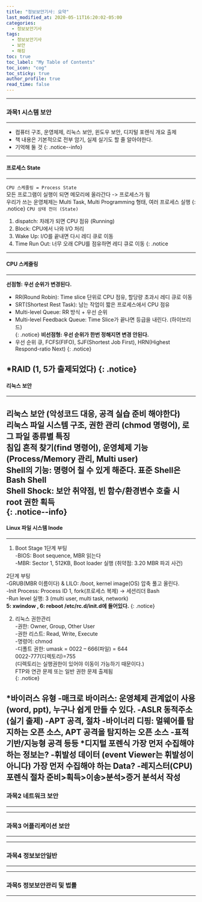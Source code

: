 ```yaml
---
title: "정보보안기사: 요약"
last_modified_at: 2020-05-11T16:20:02-05:00
categories:
  - 정보보안기사
tags:
  - 정보보안기사
  - 보안
  - 해킹
toc: true 
toc_label: "My Table of Contents"
toc_icon: "cog"
toc_sticky: true 
author_profile: true 
read_time: false 
---
```


---
### 과목1 시스템 보안
---
* 컴퓨터 구조, 운영체제, 리눅스 보안, 윈도우 보안, 디지털 포렌식 개요 출제  
* 책 내용은 기본적으로 전부 암기, 실제 실기도 할 줄 알아야한다.  
* 기억해 둘 것
{: .notice--info}
---
#### 프로세스 State
---
`CPU 스케줄링 = Process State`  
모든 프로그램이 실행이 되면 메모리에 올라간다 -> 프로세스가 됨  
우리가 쓰는 운영체제는 Multi Task, Multi Programming 형태, 여러 프로세스 실행
{: .notice}
`CPU 상태 전이 (State)`
1. dispatch: 차례가 되면 CPU 점유 (Running)
2. Block: CPU에서 나와 I/O 처리
3. Wake Up: I/O를 끝내면 다시 레디 큐로 이동
4. Time Run Out:  너무 오래 CPU를 점유하면 레디 큐로 이동
{: .notice
---
#### CPU 스케줄링
---
**선점형: 우선 순위가 변경된다.**  
* RR(Round Robin): Time slice 단위로 CPU 점유, 할당량 초과시 레디 큐로 이동  
* SRT(Shortest Rest Task): 남는 작업이 짧은 프로세스에서 CPU 점유  
* Multi-level Queue: RR 방식 + 우선 순위  
* Multi-level Feedback Queue: Time Slice가 끝나면 등급을 내린다. (하이브리드)  
{: .notice}
**비선점형: 우선 순위가 한번 정해지면 변경 안된다.**  
* 우선 순위 큐, FCFS(FIFO), SJF(Shortest Job First), HRN(Highest Respond-ratio Next)
{: .notice}

*RAID (1, 5가 출제되었다)
{: .notice}
---
#### 리눅스 보안
---
리눅스 보안 (악성코드 대응, 공격 실습 준비 해야한다)  
리눅스 파일 시스템 구조, 권한 관리 (chmod 명령어), 로그 파일 종류별 특징  
침입 흔적 찾기(find 명령어), 운영체제 기능 (Process/Memory 관리, Multi user)  
Shell의 기능: 명령어 칠 수 있게 해준다. 표준 Shell은 Bash Shell  
Shell Shock: 보안 취약점, 빈 함수/환경변수 호출 시 root 권한 획득  
{: .notice--info}
---
#### Linux 파일 시스템 Inode
---
1. Boot Stage
1단계 부팅  
-BIOS: Boot sequence, MBR 읽는다  
-MBR: Sector 1, 512KB, Boot loader 실행 (취약점: 3.20 MBR 파괴 사건)  
  
2단계 부팅  
-GRUB(MBR 이름이다) & LILO: /boot, kernel image(OS) 압축 풀고 올린다.  
-Init Process: Process ID 1, fork(프로세스 복제) -> 세션리더 Bash  
-Run level 실행: 3 (multi user, multi task, network)  
**5: xwindow , 6: reboot /etc/rc.d/init.d에 들어있다.**
{: .notice}

2. 리눅스 권한관리  
-권한: Owner, Group, Other User  
-권한 리스트: Read, Write, Execute  
-명령어: chmod  
-디폴트 권한: umask = 0022 – 666(파일) = 644  
0022-777(디렉토리)=755  
(디렉토리는 실행권한이 있어야 이동이 가능하기 때문이다.)  
FTP와 연관 문제 또는 일반 권한 문제 출제됨  
{: .notice}


*바이러스 유형
	-매크로 바이러스: 운영체제 관계없이 사용(word, ppt), 누구나 쉽게 만들 수 있다.
	-ASLR 동적주소 (실기 출제)
	-APT 공격, 절차
	-바이너리 디핑: 멀웨어를 탐지하는 오픈 소스, APT 공격을 탐지하는 오픈 소스
	-표적 기반/지능형 공격 등등
*디지털 포렌식
	가장 먼저 수집해야 하는 정보는?
		-휘발성 데이터 (event Viewer는 휘발성이 아니다)
	가장 먼저 수집해야 하는 Data?
		-레지스터(CPU)
	포렌식 절차
		준비>획득>이송>분석>증거 분석서 작성
---
### 과목2 네트워크 보안
---

---
### 과목3 어플리케이션 보안
---

---
### 과목4 정보보안일반
---

---
### 과목5 정보보안관리 및 법률
---